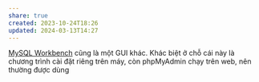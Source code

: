 ```yaml
---
share: true
created: 2023-10-24T18:26
updated: 2024-03-13T14:27
---
```

[MySQL Workbench](https://www.mysql.com/products/workbench/) cũng là một GUI khác. Khác biệt ở chỗ cái này là chương trình cài đặt riêng trên máy, còn phpMyAdmin chạy trên web, nên thường được dùng